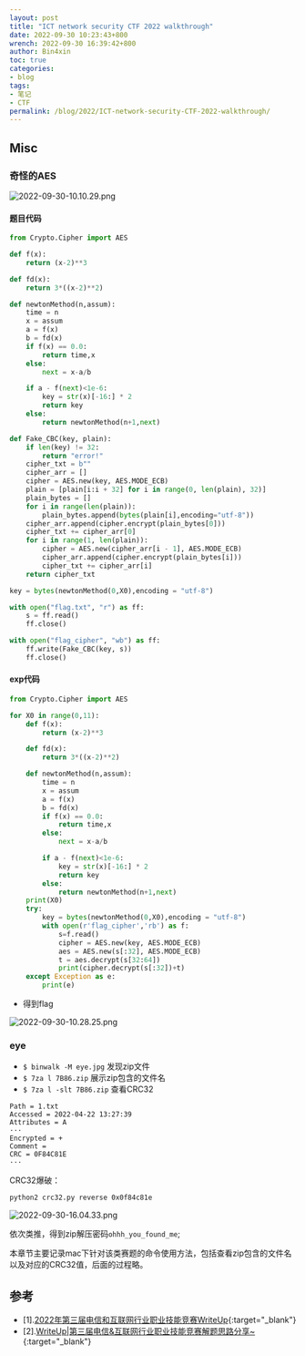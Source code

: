 ```yaml
---
layout: post
title: "ICT network security CTF 2022 walkthrough"
date: 2022-09-30 10:23:43+800
wrench: 2022-09-30 16:39:42+800
author: Bin4xin
toc: true
categories:
- blog
tags:
- 笔记
- CTF
permalink: /blog/2022/ICT-network-security-CTF-2022-walkthrough/
---
```


## Misc

### 奇怪的AES

![2022-09-30-10.10.29.png](https://image.yjs2635.xyz/images/2022/09/30/2022-09-30-10.10.29.png)

#### 题目代码

```python
from Crypto.Cipher import AES

def f(x):
    return (x-2)**3

def fd(x):
    return 3*((x-2)**2)

def newtonMethod(n,assum):
    time = n
    x = assum
    a = f(x)
    b = fd(x)
    if f(x) == 0.0:
        return time,x
    else:
        next = x-a/b

    if a - f(next)<1e-6:
        key = str(x)[-16:] * 2
        return key
    else:
        return newtonMethod(n+1,next)

def Fake_CBC(key, plain):
    if len(key) != 32:
        return "error!"
    cipher_txt = b""
    cipher_arr = []
    cipher = AES.new(key, AES.MODE_ECB)
    plain = [plain[i:i + 32] for i in range(0, len(plain), 32)]
    plain_bytes = []
    for i in range(len(plain)):
        plain_bytes.append(bytes(plain[i],encoding="utf-8"))
    cipher_arr.append(cipher.encrypt(plain_bytes[0]))
    cipher_txt += cipher_arr[0]
    for i in range(1, len(plain)):
        cipher = AES.new(cipher_arr[i - 1], AES.MODE_ECB)
        cipher_arr.append(cipher.encrypt(plain_bytes[i]))
        cipher_txt += cipher_arr[i]
    return cipher_txt

key = bytes(newtonMethod(0,X0),encoding = "utf-8")

with open("flag.txt", "r") as ff:
    s = ff.read()
    ff.close()

with open("flag_cipher", "wb") as ff:
    ff.write(Fake_CBC(key, s))
    ff.close()
```

#### exp代码

```python
from Crypto.Cipher import AES

for X0 in range(0,11):
    def f(x):
        return (x-2)**3

    def fd(x):
        return 3*((x-2)**2)

    def newtonMethod(n,assum):
        time = n
        x = assum
        a = f(x)
        b = fd(x)
        if f(x) == 0.0:
            return time,x
        else:
            next = x-a/b

        if a - f(next)<1e-6:
            key = str(x)[-16:] * 2
            return key
        else:
            return newtonMethod(n+1,next)
    print(X0)
    try:
        key = bytes(newtonMethod(0,X0),encoding = "utf-8")
        with open(r'flag_cipher','rb') as f:
            s=f.read()
            cipher = AES.new(key, AES.MODE_ECB)
            aes = AES.new(s[:32], AES.MODE_ECB)
            t = aes.decrypt(s[32:64])
            print(cipher.decrypt(s[:32])+t)
    except Exception as e:
        print(e)
```

- 得到flag

![2022-09-30-10.28.25.png](https://image.yjs2635.xyz/images/2022/09/30/2022-09-30-10.28.25.png)

### eye

- `$ binwalk -M eye.jpg` 发现zip文件
- `$ 7za l 7B86.zip` 展示zip包含的文件名
- `$ 7za l -slt 7B86.zip` 查看CRC32

```console
Path = 1.txt
Accessed = 2022-04-22 13:27:39
Attributes = A
···
Encrypted = +
Comment =
CRC = 0F84C81E
···
```

CRC32爆破：

```bash
python2 crc32.py reverse 0x0f84c81e
```

![2022-09-30-16.04.33.png](https://image.yjs2635.xyz/images/2022/09/30/2022-09-30-16.04.33.png)

依次类推，得到zip解压密码`ohhh_you_found_me`;

本章节主要记录mac下针对该类赛题的命令使用方法，包括查看zip包含的文件名以及对应的CRC32值，后面的过程略。

## 参考

- [1].[2022年第三届电信和互联网行业职业技能竞赛WriteUp](https://mp.weixin.qq.com/s/sBZm6XYYlhYeECliv1WPvg){:target="_blank"}
- [2].[WriteUp&#x7c;第三届电信&互联网行业职业技能竞赛解题思路分享~](https://mp.weixin.qq.com/s/mW3VRhL3ESX2lQn5p4a9eg){:target="_blank"}